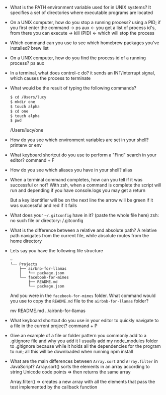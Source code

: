 - What is the PATH environment variable used for in UNIX systems?
    It specifies a set of directories where executable programs are located

- On a UNIX computer, how do you stop a running process?
    using a PID; if you first enter the command -> ps aux <- you get a list of process id's, from there you can execute -> kill (PID) <- which will stop the process

- Which command can you use to see which homebrew packages you've installed?
    brew list

- On a UNIX computer, how do you find the process id of a running process?
    ps aux

- In a terminal, what does control-c do?
    it sends an INT/interrupt signal, which causes the process to terminate

- What would be the result of typing the following commands?
  ```sh
  $ cd /Users/lucy
  $ mkdir one
  $ touch alpha
  $ cd one
  $ touch alpha
  $ pwd
  ```

    /Users/lucy/one


- How do you see which environment variables are set in your shell?
    printenv or env

- What keyboard shortcut do you use to perform a "Find" search in your editor?
    command + F

- How do you see which aliases you have in your shell?
    alias

- When a terminal command completes, how can you tell if it was successful or not?
  With zsh, when a command is complete the script will run and depending if you have console.logs you may get a return

  But a key identifier will be on the next line the arrow will be green if it was successful and red if it fails

- What does your `~/.gitconfig` have in it? (paste the whole file here)
    zsh: no such file or directory: /.gitconfig

- What is the difference between a relative and absolute path?
    A relative path navigates from the current file, while absolute routes from the home directory

- Lets say you have the following file structure

  ```
  ~
  └── Projects
      ├── airbnb-for-llamas
      │   └── package.json
      └── facebook-for-mimes
          ├── README.md
          └── package.json
  ```

  And you were in the `facebook-for-mimes` folder. What command would you use to copy the `README.md` file to the `airbnb-for-llamas` folder?

  mv README.md ../airbnb-for-llamas

- What keyboard shortcut do you use in your editor to quickly navigate to a file in the current project?
  command + P

- Give an example of a file or folder pattern you commonly add to a .gitignore file and why you add it
    I usually add my node_modules folder to .gitignore because while it holds all the dependencies for the program to run; all this will be downloaded when running npm install

- What are the main differences between `Array.sort` and `Array.filter` in JavaScript?
    Array.sort() sorts the elements in an array according to string Unicode code points => then returns the same array

    Array.filter() => creates a new array with all the elements that pass the test implemented by the callback function
